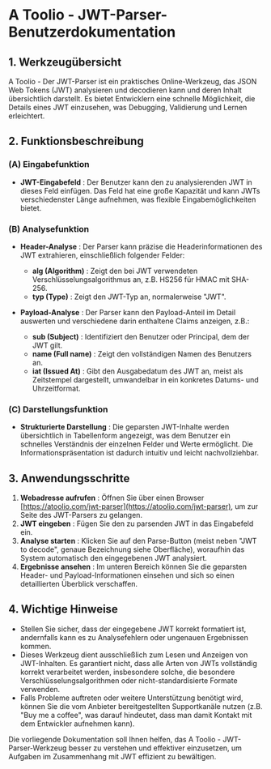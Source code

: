 # A Toolio - JWT-Parser-Benutzerdokumentation

## 1. Werkzeugübersicht

A Toolio - Der JWT-Parser ist ein praktisches Online-Werkzeug, das JSON Web Tokens (JWT) analysieren und decodieren kann und deren Inhalt übersichtlich darstellt. Es bietet Entwicklern eine schnelle Möglichkeit, die Details eines JWT einzusehen, was Debugging, Validierung und Lernen erleichtert.

## 2. Funktionsbeschreibung

### (A) Eingabefunktion

* **JWT-Eingabefeld** : Der Benutzer kann den zu analysierenden JWT in dieses Feld einfügen. Das Feld hat eine große Kapazität und kann JWTs verschiedenster Länge aufnehmen, was flexible Eingabemöglichkeiten bietet.

### (B) Analysefunktion

* **Header-Analyse** : Der Parser kann präzise die Headerinformationen des JWT extrahieren, einschließlich folgender Felder:
  * **alg (Algorithm)** : Zeigt den bei JWT verwendeten Verschlüsselungsalgorithmus an, z.B. HS256 für HMAC mit SHA-256.
  * **typ (Type)** : Zeigt den JWT-Typ an, normalerweise "JWT".

* **Payload-Analyse** : Der Parser kann den Payload-Anteil im Detail auswerten und verschiedene darin enthaltene Claims anzeigen, z.B.:
  * **sub (Subject)** : Identifiziert den Benutzer oder Principal, dem der JWT gilt.
  * **name (Full name)** : Zeigt den vollständigen Namen des Benutzers an.
  * **iat (Issued At)** : Gibt den Ausgabedatum des JWT an, meist als Zeitstempel dargestellt, umwandelbar in ein konkretes Datums- und Uhrzeitformat.

### (C) Darstellungsfunktion

* **Strukturierte Darstellung** : Die geparsten JWT-Inhalte werden übersichtlich in Tabellenform angezeigt, was dem Benutzer ein schnelles Verständnis der einzelnen Felder und Werte ermöglicht. Die Informationspräsentation ist dadurch intuitiv und leicht nachvollziehbar.

## 3. Anwendungsschritte

1. **Webadresse aufrufen** : Öffnen Sie über einen Browser [https://atoolio.com/jwt-parser](https://atoolio.com/jwt-parser), um zur Seite des JWT-Parsers zu gelangen.
2. **JWT eingeben** : Fügen Sie den zu parsenden JWT in das Eingabefeld ein.
3. **Analyse starten** : Klicken Sie auf den Parse-Button (meist neben "JWT to decode", genaue Bezeichnung siehe Oberfläche), woraufhin das System automatisch den eingegebenen JWT analysiert.
4. **Ergebnisse ansehen** : Im unteren Bereich können Sie die geparsten Header- und Payload-Informationen einsehen und sich so einen detaillierten Überblick verschaffen.

## 4. Wichtige Hinweise

* Stellen Sie sicher, dass der eingegebene JWT korrekt formatiert ist, andernfalls kann es zu Analysefehlern oder ungenauen Ergebnissen kommen.
* Dieses Werkzeug dient ausschließlich zum Lesen und Anzeigen von JWT-Inhalten. Es garantiert nicht, dass alle Arten von JWTs vollständig korrekt verarbeitet werden, insbesondere solche, die besondere Verschlüsselungsalgorithmen oder nicht-standardisierte Formate verwenden.
* Falls Probleme auftreten oder weitere Unterstützung benötigt wird, können Sie die vom Anbieter bereitgestellten Supportkanäle nutzen (z.B. "Buy me a coffee", was darauf hindeutet, dass man damit Kontakt mit dem Entwickler aufnehmen kann).

Die vorliegende Dokumentation soll Ihnen helfen, das A Toolio - JWT-Parser-Werkzeug besser zu verstehen und effektiver einzusetzen, um Aufgaben im Zusammenhang mit JWT effizient zu bewältigen.